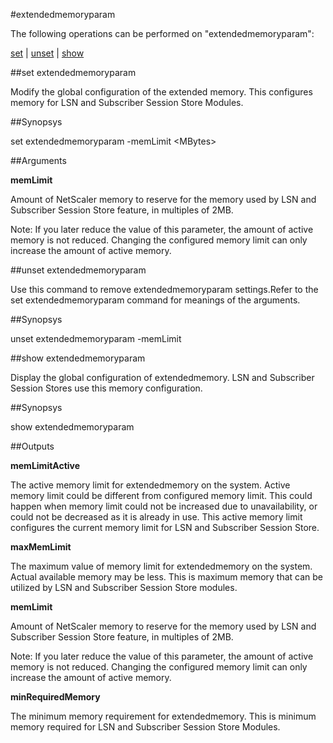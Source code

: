 #extendedmemoryparam

The following operations can be performed on "extendedmemoryparam":


[set](#set-extendedmemoryparam) | [unset](#unset-extendedmemoryparam) | [show](#show-extendedmemoryparam)

##set extendedmemoryparam

Modify the global configuration of the extended memory. This configures memory for LSN and Subscriber Session Store Modules.


##Synopsys

set extendedmemoryparam -memLimit &lt;MBytes>


##Arguments

<b>memLimit</b>
Amount of NetScaler memory to reserve for the memory used by LSN and Subscriber Session Store feature, in multiples of 2MB.
Note: If you later reduce the value of this parameter, the amount of active memory is not reduced. Changing the configured memory limit can only increase the amount of active memory.



##unset extendedmemoryparam

Use this command to remove  extendedmemoryparam settings.Refer to the set  extendedmemoryparam command for meanings of the arguments.


##Synopsys

unset extendedmemoryparam -memLimit


##show extendedmemoryparam

Display the global configuration of extendedmemory. LSN and Subscriber Session Stores use this memory configuration.


##Synopsys

show extendedmemoryparam


##Outputs

<b>memLimitActive</b>
The active memory limit for extendedmemory on the system. Active memory limit could be different from configured memory limit. This could happen when memory limit could not be increased due to unavailability, or could not be decreased as it is already in use. This active memory limit configures the current memory limit for LSN and Subscriber Session Store.

<b>maxMemLimit</b>
The maximum value of memory limit for extendedmemory on the system. Actual available memory may be less. This is maximum memory that can be utilized by LSN and Subscriber Session Store modules.

<b>memLimit</b>
Amount of NetScaler memory to reserve for the memory used by LSN and Subscriber Session Store feature, in multiples of 2MB.
Note: If you later reduce the value of this parameter, the amount of active memory is not reduced. Changing the configured memory limit can only increase the amount of active memory.

<b>minRequiredMemory</b>
The minimum memory requirement for extendedmemory. This is minimum memory required for LSN and Subscriber Session Store Modules.



